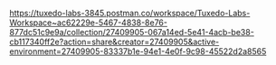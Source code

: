 https://tuxedo-labs-3845.postman.co/workspace/Tuxedo-Labs-Workspace~ac62229e-5467-4838-8e76-877dc51c9e9a/collection/27409905-067a14ed-5e41-4acb-be38-cb117340ff2e?action=share&creator=27409905&active-environment=27409905-83337b1e-94e1-4e0f-9c98-45522d2a8565
